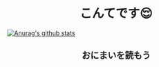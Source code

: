 <h1 align="center">こんてです😌</h1>

[![Anurag's github stats](https://github-readme-stats.vercel.app/api?username=contengee)](https://github.com/anuraghazra/github-readme-stats)
<h1 align="center" style="font-size: 20px">おにまいを読もう</h1>
